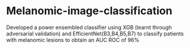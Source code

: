 # Melanomic-image-classification
Developed a power ensembled classifier using XGB (learnt through adversarial validation) and EfficientNet(B3,B4,B5,B7) to classify patients with melanomic lesions to obtain an AUC ROC of 96%
